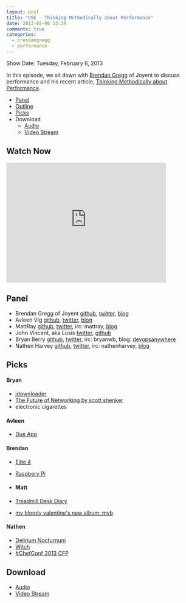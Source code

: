 ```yaml
---
layout: post
title: "USE - Thinking Methodically about Performance"
date: 2013-02-06 13:34
comments: true
categories: 
  - brendangregg
  - performance
---
```

Show Date:  Tuesday, February 6, 2013

In this episode, we sit down with [Brendan Gregg](https://twitter.com/brendangregg) of Joyent to discuss performance and his recent article, [Thinking Methodically about Performance](http://queue.acm.org/detail.cfm?id=2413037).

* [Panel](http://foodfightshow.org/2013/02/use-thinking-methodically-about-performance.html#panel)
* [Outline](http://foodfightshow.org/2013/02/use-thinking-methodically-about-performance.html#outline)
* [Picks](http://foodfightshow.org/2013/02/use-thinking-methodically-about-performance.html#picks)
* Download
  * [Audio](http://traffic.libsyn.com/foodfight/Food-Fight-Show-39-USE-Method.mp3)
  * [Video Stream](http://www.youtube.com/watch?v=GSjWIoAXzuQ)


Watch Now
--------
<iframe width="420" height="315" src="http://www.youtube.com/embed/GSjWIoAXzuQ" frameborder="0" allowfullscreen></iframe>

<!-- more -->

Panel<a name="panel"></a>
-----

* Brendan Gregg of Joyent [github](https://github.com/brendangregg), [twitter](https://twitter.com/brendangregg), [blog](http://dtrace.org/blogs/brendan/)
* Avleen Vig [github](https://github.com/avleen), [twitter](https://twitter.com/avleen), [blog](http://silverwraith.com/blog/)
* MattRay [github](http://github.com/mattray), [twitter](http://twitter.com/mattray), irc: mattray, [blog](http://www.leastresistance.net/)
* John Vincent, aka Lusis [twitter](https://twitter.com/#!/lusis), [github](https://github.com/lusis)
* Bryan Berry [github](http://github.com/bryanwb), [twitter](http://twitter.com/bryanwb), irc: bryanwb, blog: [devopsanywhere](http://devopsanywhere.blogspot.com)
* Nathen Harvey [github](http://github.com/nathenharvey), [twitter](http://twitter.com/nathenharvey), irc: nathenharvey, [blog](http://nathenharvey.com)

Picks<a name="picks"></a>
-----

#### Bryan
* [jdownloader](http://jdownloader.org)
* [The Future of Networking by scott shenker](http://www.youtube.com/watch?v=YHeyuD89n1Y&feature=youtu.be)
* electronic cigarettes

#### Avleen
* [Due App](http://www.dueapp.com/mac.html)

#### Brendan
* [Elite 4](http://elite.frontier.co.uk/)
* [Raspbery Pi](http://www.raspberrypi.org/)

* #### Matt
* [Treadmill Desk Diary](http://www.treadmilldeskdiary.com/)
* [my bloody valentine's new album:  mvb](http://www.mybloodyvalentine.org/NewsDetail.aspx?NID=623&flag=1)

#### Nathen
* [Delirium Nocturnum](http://www.delirium.be/delirium_nocturnum)
* [Witch](http://manytricks.com/witch/)
* [#ChefConf 2013 CFP](https://chefconf2013.busyconf.com/proposals/new)

Download
--------
  * [Audio](http://traffic.libsyn.com/foodfight/Food-Fight-Show-39-USE-Method.mp3)
  * [Video Stream](http://www.youtube.com/watch?v=GSjWIoAXzuQ)
